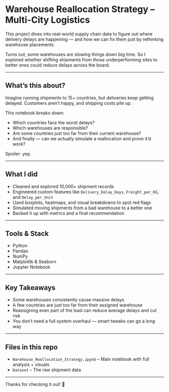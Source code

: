 # Warehouse Reallocation Strategy – Multi-City Logistics

This project dives into real-world supply chain data to figure out where delivery delays are happening — and how we can fix them just by rethinking warehouse placements.

Turns out, some warehouses are slowing things down big time. So I explored whether shifting shipments from those underperforming sites to better ones could reduce delays across the board.

---

## What’s this about?

Imagine running shipments to 15+ countries, but deliveries keep getting delayed. Customers aren’t happy, and shipping costs pile up.

This notebook breaks down:
- Which countries face the worst delays?
- Which warehouses are responsible?
- Are some countries just too far from their current warehouse?
- And finally — can we actually simulate a reallocation and prove it’d work?

Spoiler: yep.

---

## What I did

- Cleaned and explored 10,000+ shipment records  
- Engineered custom features like `Delivery_Delay_Days`, `Freight_per_KG`, and `Delay_per_Unit`  
- Used boxplots, heatmaps, and visual breakdowns to spot red flags  
- Simulated moving shipments from a bad warehouse to a better one  
- Backed it up with metrics and a final recommendation

---

## Tools & Stack

- Python  
- Pandas  
- NumPy  
- Matplotlib & Seaborn  
- Jupyter Notebook  

---

## Key Takeaways

- Some warehouses consistently cause massive delays  
- A few countries are just too far from their assigned warehouse  
- Reassigning even part of the load can reduce average delays and cut risk  
- You don’t need a full system overhaul — smart tweaks can go a long way  

---

## Files in this repo

- `Warehouse_Reallocation_Strategy.ipynb` – Main notebook with full analysis + visuals  
- `Dataset` – The raw shipment data  

---

Thanks for checking it out! 🚀
